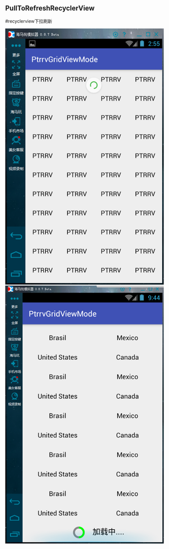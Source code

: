 ## PullToRefreshRecyclerView

#recyclerview下拉刷新

![](https://github.com/huguodong/PullToRefreshRecyclerView/blob/master/demo.png)
![](https://github.com/huguodong/PullToRefreshRecyclerView/blob/master/demo2.png)
